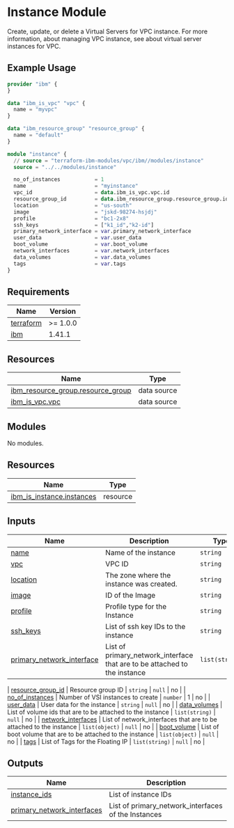 # Instance Module

Create, update, or delete a Virtual Servers for VPC instance. For more information, about managing VPC instance, see about virtual server instances for VPC.

## Example Usage

``` terraform
provider "ibm" {
}

data "ibm_is_vpc" "vpc" {
  name = "myvpc"
}

data "ibm_resource_group" "resource_group" {
  name = "default"
}

module "instance" {
  // source = "terraform-ibm-modules/vpc/ibm//modules/instance"
  source = "../../modules/instance"

  no_of_instances           = 1
  name                      = "myinstance"
  vpc_id                    = data.ibm_is_vpc.vpc.id
  resource_group_id         = data.ibm_resource_group.resource_group.id
  location                  = "us-south"
  image                     = "jskd-98274-hsjdj"
  profile                   = "bc1-2x8"
  ssh_keys                  = ["k1_id","k2-id"]
  primary_network_interface = var.primary_network_interface
  user_data                 = var.user_data
  boot_volume               = var.boot_volume
  network_interfaces        = var.network_interfaces
  data_volumes              = var.data_volumes
  tags                      = var.tags
}
```
## Requirements

| Name | Version |
|------|---------|
| <a name="requirement_terraform"></a> [terraform](#requirement\_terraform) | >= 1.0.0 |
| <a name="requirement_ibm"></a> [ibm](#requirement\_ibm) | 1.41.1 |

## Resources

| Name | Type |
|------|------|
| [ibm_resource_group.resource_group](https://registry.terraform.io/providers/IBM-Cloud/ibm/1.41.1/docs/data-sources/resource_group) | data source |
| [ibm_is_vpc.vpc](https://registry.terraform.io/providers/IBM-Cloud/ibm/latest/docs/data-sources/is_vpc) | data source |

## Modules

No modules.

## Resources

| Name | Type |
|------|------|
| [ibm_is_instance.instances](https://registry.terraform.io/providers/IBM-Cloud/ibm/latest/docs/resources/is_instance) | resource |

## Inputs
| Name | Description | Type | Default | Required |
|------|-------------|------|---------|:--------:|
| <a name="input_name"></a> [name](#input\_name) | Name of the instance | `string` | n/a | yes |
| <a name="input_vpc_id"></a> [vpc](#input\_vpc_\id) | VPC ID | `string` | n/a | yes |
| <a name="input_location"></a> [location](#input\_location) | The zone where the instance was created. | `string` | n/a | yes |
| <a name="input_image"></a> [image](#input\_image) | ID of the Image | `string` | n/a | yes |
| <a name="input_profile"></a> [profile](#input\_profile) | Profile type for the Instance | `string` | n/a | yes |
| <a name="input_ssh_keys"></a> [ssh_keys](#input\_ssh\_keys) | List of ssh key IDs to the instance | `string` | n/a | yes |
| <a name="input_primary_network_interface"></a> [primary_network_interface](#input\_primary\_network\_interface) | List of primary_network_interface that are to be attached to the instance | `list(string)` | n/a | yes |

| <a name="input_resource_group_id"></a> [resource\_group\_id](#input\_resource\_group\_id) | Resource group ID | `string` | `null` | no |
| <a name="input_no_of_instances"></a> [no\_of\_instances](#input\_no\_of\_instances) | Number of VSI instances to create | `number` | 1 | no |
| <a name="input_user_data"></a> [user\_data](#input\_user\_data) | User data for the instance | `string` | `null` | no |
| <a name="input_data_volumes"></a> [data\_volumes](#input\_data\_volumes) | List of volume ids that are to be attached to the instance | `list(string)` | `null` | no |
| <a name="input_network_interfaces"></a> [network\_interfaces](#input\_network\_interfaces) | List of network_interfaces that are to be attached to the instance | `list(object)` | `null` | no |
| <a name="input_boot_volume"></a> [boot\_volume](#input\_boot\_volume) | List of boot volume that are to be attached to the instance | `list(object)` | `null` | no |
| <a name="input_tags"></a> [tags](#input\_tags) | List of Tags for the Floating IP | `list(string)` | `null` | no |


## Outputs

| Name | Description |
|------|-------------|
| <a name="output_instance_ids"></a> [instance\_ids](#output\_instance\_ids) | List of instance IDs |
| <a name="output_primary_network_interfaces"></a> [primary\_network\_interfaces](#output\_primary\_network\_interfaces) | List of primary_network_interfaces of the Instances |
